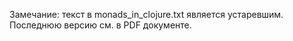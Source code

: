 Замечание: текст в monads_in_clojure.txt является устаревшим. 
Последнюю версию см. в PDF документе.
